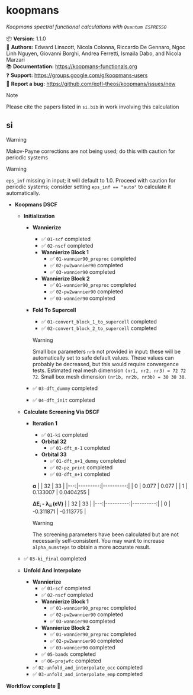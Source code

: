 
  koopmans
  ========

  *Koopmans spectral functional calculations with `Quantum ESPRESSO`*

  📦 **Version:** 1.1.0  
  🧑 **Authors:** Edward Linscott, Nicola Colonna, Riccardo De Gennaro, Ngoc Linh Nguyen, Giovanni Borghi, Andrea 
  Ferretti, Ismaila Dabo, and Nicola Marzari  
  📚 **Documentation:** https://koopmans-functionals.org  
  ❓ **Support:** https://groups.google.com/g/koopmans-users  
  🐛 **Report a bug:** https://github.com/epfl-theos/koopmans/issues/new

  > [!NOTE]  
  > Please cite the papers listed in `si.bib` in work involving this calculation

  si
  --

  > [!WARNING]  
  > Makov-Payne corrections are not being used; do this with caution for periodic systems


  > [!WARNING]  
  > `eps_inf` missing in input; it will default to 1.0. Proceed with caution for periodic systems; consider setting
  > `eps_inf == "auto"` to calculate it automatically.

  - **Koopmans DSCF**
    - **Initialization**
      - **Wannierize**
        - ✅ `01-scf` completed  
        - ✅ `02-nscf` completed  
        - **Wannierize Block 1**
          - ✅ `01-wannier90_preproc` completed  
          - ✅ `02-pw2wannier90` completed  
          - ✅ `03-wannier90` completed  
        - **Wannierize Block 2**
          - ✅ `01-wannier90_preproc` completed  
          - ✅ `02-pw2wannier90` completed  
          - ✅ `03-wannier90` completed  
      - **Fold To Supercell**
        - ✅ `01-convert_block_1_to_supercell` completed  
        - ✅ `02-convert_block_2_to_supercell` completed  

        > [!WARNING]  
        > Small box parameters `nrb` not provided in input: these will be automatically set to safe default values.
        > These values can probably be decreased, but this would require convergence tests. Estimated real mesh
        > dimension `(nr1, nr2, nr3) = 72 72 72`. Small box mesh dimension `(nr1b, nr2b, nr3b) = 30 30 30`.

      - ✅ `03-dft_dummy` completed  
      - ✅ `04-dft_init` completed  
    - **Calculate Screening Via DSCF**
      - **Iteration 1**
        - ✅ `01-ki` completed  
        - **Orbital 32**
          - ✅ `01-dft_n-1` completed  
        - **Orbital 33**
          - ✅ `01-dft_n+1_dummy` completed  
          - ✅ `02-pz_print` completed  
          - ✅ `03-dft_n+1` completed  

        **α**
        |    |       32 |        33 |
        |---:|---------:|----------:|
        |  0 | 0.077    | 0.077     |
        |  1 | 0.133007 | 0.0404255 |

        **ΔE<sub>i</sub> - λ<sub>ii</sub> (eV)**
        |    |        32 |        33 |
        |---:|----------:|----------:|
        |  0 | -0.311871 | -0.113775 |


        > [!WARNING]  
        > The screening parameters have been calculated but are not necessarily self-consistent. You may want to
        > increase `alpha_numsteps` to obtain a more accurate result.

    - ✅ `03-ki_final` completed  
    - **Unfold And Interpolate**
      - **Wannierize**
        - ✅ `01-scf` completed  
        - ✅ `02-nscf` completed  
        - **Wannierize Block 1**
          - ✅ `01-wannier90_preproc` completed  
          - ✅ `02-pw2wannier90` completed  
          - ✅ `03-wannier90` completed  
        - **Wannierize Block 2**
          - ✅ `01-wannier90_preproc` completed  
          - ✅ `02-pw2wannier90` completed  
          - ✅ `03-wannier90` completed  
        - ✅ `05-bands` completed  
        - ✅ `06-projwfc` completed  
      - ✅ `02-unfold_and_interpolate_occ` completed  
      - ✅ `03-unfold_and_interpolate_emp` completed  

  **Workflow complete** 🎉
